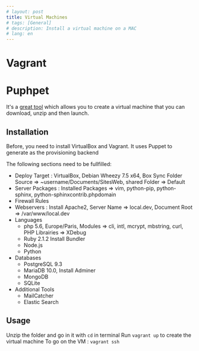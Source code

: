 ```yaml
---
# layout: post
title: Virtual Machines
# tags: [General]
# description: Install a virtual machine on a MAC
# lang: en
---
```


# Vagrant

# Puphpet

It's a [great tool](https://puphpet.com) which allows you to create a virtual machine that you can download, unzip and then launch.

## Installation

Before, you need to install VirtualBox and Vagrant. It uses Puppet to generate as the provisioning backend

The following sections need to be fullfilled:
- Deploy Target : VirtualBox, Debian Wheezy 7.5 x64, Box Sync Folder Source => ~username/Documents/SitesWeb, shared Folder => Default
- Server Packages : Installed Packages => vim, python-pip, python-sphinx, python-sphinxcontrib.phpdomain
- Firewall Rules
- Webservers : Install Apache2, Server Name => local.dev, Document Root => /var/www/local.dev
- Languages
  - php 5.6, Europe/Paris, Modules => cli, intl, mcrypt, mbstring, curl, PHP Librairies => XDebug
  - Ruby 2.1.2 Install Bundler
  - Node.js
  - Python
- Databases
  - PostgreSQL 9.3
  - MariaDB 10.0, Install Adminer
  - MongoDB
  - SQLite
- Additional Tools
  - MailCatcher
  - Elastic Search

## Usage

Unzip the folder and go in it with `cd` in terminal
Run `vagrant up` to create the virtual machine
To go on the VM : `vagrant ssh`
